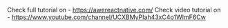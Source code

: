 Check full tutorial on - https://awereactnative.com/
Check video tutorial on - https://www.youtube.com/channel/UCXBMyPIah43xC4o1WImF6Cw